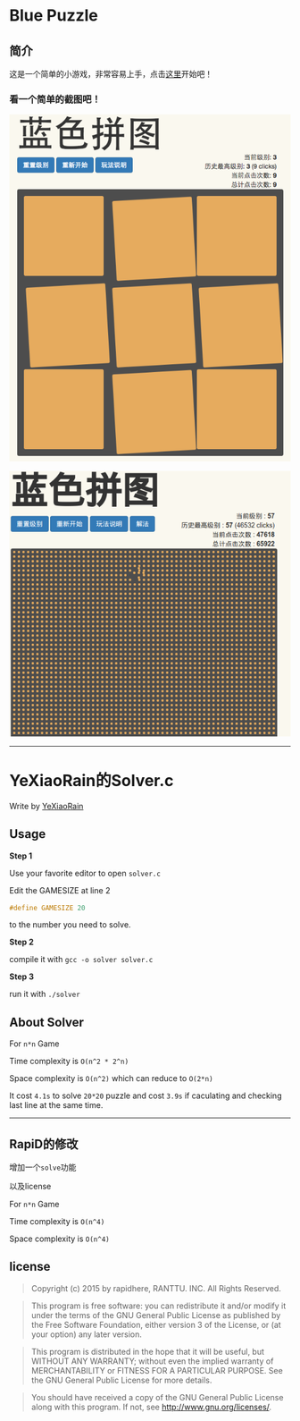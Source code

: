 # Blue Puzzle

## 简介
这是一个简单的小游戏，非常容易上手，点击[这里](http://yexiaorain.github.io/webhek_puzzle/)开始吧！

### 看一个简单的截图吧！

![image](raw/puzzle_preview.png)

![image](raw/lvl57.png)

----

# YeXiaoRain的Solver.c

Write by [YeXiaoRain](https://github.com/YeXiaoRain)

## Usage

**Step 1**

Use your favorite editor to open `solver.c`

Edit the GAMESIZE at line 2

```c
#define GAMESIZE 20
```

to the number you need to solve.

**Step 2**

compile it with `gcc -o solver solver.c`

**Step 3**

run it with `./solver`

## About Solver

For `n*n` Game

Time complexity is `O(n^2 * 2^n)`

Space complexity is `O(n^2)` which can reduce to `O(2*n)`

It cost `4.1s` to solve `20*20` puzzle and cost `3.9s` if caculating and checking last line at the same time.

---

## RapiD的修改

增加一个`solve`功能

以及license

For `n*n` Game

Time complexity is `O(n^4)`

Space complexity is `O(n^4)`

## license

>   Copyright (c) 2015 by rapidhere, RANTTU. INC. All Rights Reserved.

>   This program is free software: you can redistribute it and/or modify
it under the terms of the GNU General Public License as published by
the Free Software Foundation, either version 3 of the License, or
(at your option) any later version.

>   This program is distributed in the hope that it will be useful,
but WITHOUT ANY WARRANTY; without even the implied warranty of
MERCHANTABILITY or FITNESS FOR A PARTICULAR PURPOSE.  See the
GNU General Public License for more details.

>   You should have received a copy of the GNU General Public License
along with this program.  If not, see <http://www.gnu.org/licenses/>.
